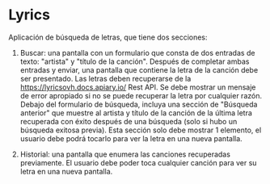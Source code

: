 # Lyrics
Aplicación de búsqueda de letras, que tiene dos secciones:

1. Buscar: una pantalla con un formulario que consta de dos entradas de texto: "artista" y "título de la canción".
Después de completar ambas entradas y enviar, una pantalla que contiene la letra de la canción debe ser presentado.
Las letras deben recuperarse de la https://lyricsovh.docs.apiary.io/ Rest API.
Se debe mostrar un mensaje de error apropiado si no se puede recuperar la letra por cualquier razón.
Debajo del formulario de búsqueda, incluya una sección de "Búsqueda anterior" que muestre al artista y título de la canción de la última letra recuperada con éxito después de una búsqueda (solo si hubo un búsqueda exitosa previa). Esta sección solo debe mostrar 1 elemento, el usuario debe podrá tocarlo para ver la letra en una nueva pantalla.

2. Historial: una pantalla que enumera las canciones recuperadas previamente. El usuario debe poder toca cualquier canción para ver su letra en una nueva pantalla.
